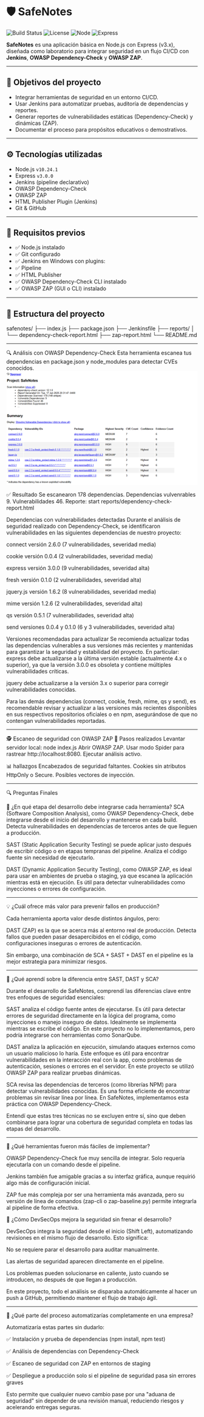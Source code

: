# 🛡️ SafeNotes

![Build Status](https://img.shields.io/badge/build-passing-brightgreen)
![License](https://img.shields.io/badge/license-MIT-blue)
![Node](https://img.shields.io/badge/node-10.24.1-green)
![Express](https://img.shields.io/badge/express-v3.x-blue)

**SafeNotes** es una aplicación básica en Node.js con Express (v3.x), diseñada como laboratorio para integrar seguridad en un flujo CI/CD con **Jenkins**, **OWASP Dependency-Check** y **OWASP ZAP**.

---

## 📌 Objetivos del proyecto

- Integrar herramientas de seguridad en un entorno CI/CD.
- Usar Jenkins para automatizar pruebas, auditoría de dependencias y reportes.
- Generar reportes de vulnerabilidades estáticas (Dependency-Check) y dinámicas (ZAP).
- Documentar el proceso para propósitos educativos o demostrativos.

---

## ⚙️ Tecnologías utilizadas

- Node.js `v10.24.1`
- Express `v3.0.0`
- Jenkins (pipeline declarativo)
- OWASP Dependency-Check
- OWASP ZAP
- HTML Publisher Plugin (Jenkins)
- Git & GitHub

---

## 🧰 Requisitos previos

- ✅ Node.js instalado
- ✅ Git configurado
- ✅ Jenkins en Windows con plugins:
- ✅ Pipeline
- ✅ HTML Publisher
- ✅ OWASP Dependency-Check CLI instalado
- ✅ OWASP ZAP (GUI o CLI) instalado

---

## 📁 Estructura del proyecto
safenotes/
├── index.js
├── package.json
├── Jenkinsfile
├── reports/
│ └── dependency-check-report.html
├── zap-report.html
└── README.md


---

🔍 Análisis con OWASP Dependency-Check
Esta herramienta escanea tus dependencias en package.json y node_modules para detectar CVEs conocidos.
![Dependency Check](images/dependency-check.png)

✅ Resultado
Se escanearon 178 dependencias.
Dependencias vulvenrables 9.
Vulnerabilidades 46.
Reporte:
start reports/dependency-check-report.html

Dependencias con vulnerabilidades detectadas
Durante el análisis de seguridad realizado con Dependency-Check, se identificaron vulnerabilidades en las siguientes dependencias de nuestro proyecto:

connect versión 2.6.0 (7 vulnerabilidades, severidad media)

cookie versión 0.0.4 (2 vulnerabilidades, severidad media)

express versión 3.0.0 (9 vulnerabilidades, severidad alta)

fresh versión 0.1.0 (2 vulnerabilidades, severidad alta)

jquery.js versión 1.6.2 (8 vulnerabilidades, severidad media)

mime versión 1.2.6 (2 vulnerabilidades, severidad alta)

qs versión 0.5.1 (7 vulnerabilidades, severidad alta)

send versiones 0.0.4 y 0.1.0 (6 y 3 vulnerabilidades, severidad alta)

Versiones recomendadas para actualizar
Se recomienda actualizar todas las dependencias vulnerables a sus versiones más recientes y mantenidas para garantizar la seguridad y estabilidad del proyecto. En particular:
express debe actualizarse a la última versión estable (actualmente 4.x o superior), ya que la versión 3.0.0 es obsoleta y contiene múltiples vulnerabilidades críticas.

jquery debe actualizarse a la versión 3.x o superior para corregir vulnerabilidades conocidas.

Para las demás dependencias (connect, cookie, fresh, mime, qs y send), es recomendable revisar y actualizar a las versiones más recientes disponibles en sus respectivos repositorios oficiales o en npm, asegurándose de que no contengan vulnerabilidades reportadas.

---


🕵️ Escaneo de seguridad con OWASP ZAP
🔄 Pasos realizados
Levantar servidor local:
node index.js
Abrir OWASP ZAP.
Usar modo Spider para rastrear http://localhost:8080.
Ejecutar análisis activo.

📊 hallazgos
Encabezados de seguridad faltantes.
Cookies sin atributos HttpOnly o Secure.
Posibles vectores de inyección.


---

🔍 Preguntas Finales

📌 ¿En qué etapa del desarrollo debe integrarse cada herramienta?
SCA (Software Composition Analysis), como OWASP Dependency-Check, debe integrarse desde el inicio del desarrollo y mantenerse en cada build. Detecta vulnerabilidades en dependencias de terceros antes de que lleguen a producción.

SAST (Static Application Security Testing) se puede aplicar justo después de escribir código o en etapas tempranas del pipeline. Analiza el código fuente sin necesidad de ejecutarlo.

DAST (Dynamic Application Security Testing), como OWASP ZAP, es ideal para usar en ambientes de prueba o staging, ya que escanea la aplicación mientras está en ejecución. Es útil para detectar vulnerabilidades como inyecciones o errores de configuración.

---

💡 ¿Cuál ofrece más valor para prevenir fallos en producción?

Cada herramienta aporta valor desde distintos ángulos, pero:

DAST (ZAP) es la que se acerca más al entorno real de producción. Detecta fallos que pueden pasar desapercibidos en el código, como configuraciones inseguras o errores de autenticación.

Sin embargo, una combinación de SCA + SAST + DAST en el pipeline es la mejor estrategia para minimizar riesgos.

---

🧠 ¿Qué aprendí sobre la diferencia entre SAST, DAST y SCA?

Durante el desarrollo de SafeNotes, comprendí las diferencias clave entre tres enfoques de seguridad esenciales:

SAST analiza el código fuente antes de ejecutarse. Es útil para detectar errores de seguridad directamente en la lógica del programa, como inyecciones o manejo inseguro de datos. Idealmente se implementa mientras se escribe el código. En este proyecto no lo implementamos, pero podría integrarse con herramientas como SonarQube.

DAST analiza la aplicación en ejecución, simulando ataques externos como un usuario malicioso lo haría. Este enfoque es útil para encontrar vulnerabilidades en la interacción real con la app, como problemas de autenticación, sesiones o errores en el servidor. En este proyecto se utilizó OWASP ZAP para realizar pruebas dinámicas.

SCA revisa las dependencias de terceros (como librerías NPM) para detectar vulnerabilidades conocidas. Es una forma eficiente de encontrar problemas sin revisar línea por línea. En SafeNotes, implementamos esta práctica con OWASP Dependency-Check.

Entendí que estas tres técnicas no se excluyen entre sí, sino que deben combinarse para lograr una cobertura de seguridad completa en todas las etapas del desarrollo.

---

🔧 ¿Qué herramientas fueron más fáciles de implementar?

OWASP Dependency-Check fue muy sencilla de integrar. Solo requería ejecutarla con un comando desde el pipeline.

Jenkins también fue amigable gracias a su interfaz gráfica, aunque requirió algo más de configuración inicial.

ZAP fue más compleja por ser una herramienta más avanzada, pero su versión de línea de comandos (zap-cli o zap-baseline.py) permite integrarla al pipeline de forma efectiva.

🔐 ¿Cómo DevSecOps mejora la seguridad sin frenar el desarrollo?

DevSecOps integra la seguridad desde el inicio (Shift Left), automatizando revisiones en el mismo flujo de desarrollo. Esto significa:

No se requiere parar el desarrollo para auditar manualmente.

Las alertas de seguridad aparecen directamente en el pipeline.

Los problemas pueden solucionarse en caliente, justo cuando se introducen, no después de que llegan a producción.

En este proyecto, todo el análisis se disparaba automáticamente al hacer un push a GitHub, permitiendo mantener el flujo de trabajo ágil.

---

🤖 ¿Qué parte del proceso automatizarías completamente en una empresa?

Automatizaría estas partes sin dudarlo:

✅ Instalación y prueba de dependencias (npm install, npm test)

✅ Análisis de dependencias con Dependency-Check

✅ Escaneo de seguridad con ZAP en entornos de staging

✅ Despliegue a producción solo si el pipeline de seguridad pasa sin errores graves

Esto permite que cualquier nuevo cambio pase por una "aduana de seguridad" sin depender de una revisión manual, reduciendo riesgos y acelerando entregas seguras.
